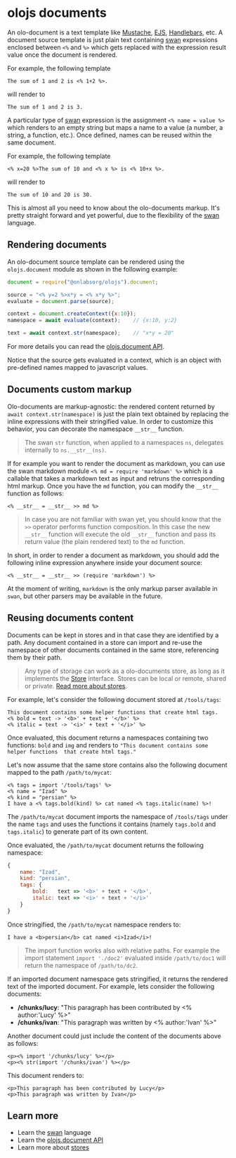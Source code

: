 olojs documents
================================================================================

An olo-document is a text template like [Mustache](https://mustache.github.io/),
[EJS](https://ejs.co/), [Handlebars](https://handlebarsjs.com/), etc. A document
source template is just plain text containing [swan] expressions
enclosed between `<%` and `%>` which gets replaced with the expression result
value once the document is rendered.  

For example, the following template

```
The sum of 1 and 2 is <% 1+2 %>.
```

will render to

```
The sum of 1 and 2 is 3.
```

A particular type of [swan] expression is the assignment `<% name = value %>` 
which renders to an empty string but maps a name to a value (a number, a string, 
a function, etc.). Once defined, names can be reused within the same document.

For example, the following template

```
<% x=20 %>The sum of 10 and <% x %> is <% 10+x %>.
```

will render to

```
The sum of 10 and 20 is 30.
```

This is almost all you need to know about the olo-documents markup. It's pretty
straight forward and yet powerful, due to the flexibility of the [swan] language.



Rendering documents
--------------------------------------------------------------------------------
An olo-document source template can be rendered using the `olojs.document` 
module as shown in the following example:

```js
document = require("@onlabsorg/olojs").document;

source = "<% y=2 %>x*y = <% x*y %>";
evaluate = document.parse(source);

context = document.createContext({x:10});
namespace = await evaluate(context);    // {x:10, y:2}

text = await context.str(namespace);    // "x*y = 20"
```

For more details you can read the [olojs.document API](./api/document.md).

Notice that the source gets evaluated in a context, which is an object with
pre-defined names mapped to javascript values.



Documents custom markup
--------------------------------------------------------------------------------
Olo-documents are markup-agnostic: the rendered content returned by 
`await context.str(namespace)` is just the plain text obtained by replacing the 
inline expressions with their stringified value. In order to customize this
behavior, you can decorate the namespace `__str__` function.

> The swan `str` function, when applied to a namespaces `ns`, delegates 
> internally to `ns.__str__(ns)`.

If for example you want to render the document as markdown, you can use the
swan markdown module `<% md = require 'markdown' %>` which is a callable that
takes a markdown text as input and retruns the corresponding html markup.
Once you have the `md` function, you can modify the `__str__` function as
follows:

```
<% __str__ = __str__ >> md %>
```

> In case you are not familiar with swan yet, you should know that the `>>`
> operator performs function composition. In this case the new `__str__` 
> function will execute the old `__str__` function and pass its return value
> (the plain rendered text) to the `md` function.

In short, in order to render a document as markdown, you should add the following
inline expression anywhere inside your document source:

```
<% __str__ = __str__ >> (require 'markdown') %>
```

At the moment of writing, `markdown` is the only markup parser available in
`swan`, but other parsers may be available in the future.


Reusing documents content
--------------------------------------------------------------------------------
Documents can be kept in stores and in that case they are identified by a path.
Any document contained in a store can import and re-use the namespace of other
documents contained in the same store, referencing them by their path.

> Any type of storage can work as a olo-documents store, as long as it
> implements the [Store] interface. Stores can be local or remote, shared or
> private. [Read more about stores](./store.md).

For example, let's consider the following document stored at `/tools/tags`:

```
This document contains some helper functions that create html tags.
<% bold = text -> '<b>' + text + '</b>' %>
<% italic = text -> '<i>' + text + '</i>' %>
```

Once evaluated, this document returns a namespaces containing two functions:
`bold` and `img` and renders to `"This document contains some helper functions 
that create html tags."`

Let's now assume that the same store contains also the following document mapped
to the path `/path/to/mycat`:

```
<% tags = import '/tools/tags' %>
<% name = "Izad" %>
<% kind = "persian" %>
I have a <% tags.bold(kind) %> cat named <% tags.italic(name) %>!
```

The `/path/to/mycat` document imports the namespace of `/tools/tags` under the
name `tags` and uses the functions it contains (namely `tags.bold` and 
`tags.italic`) to generate part of its own content.

Once evaluated, the `/path/to/mycat` document returns the following namespace:

```js
{
    name: "Izad",
    kind: "persian",
    tags: {
        bold:   text => '<b>' + text + '</b>',
        italic: text => '<i>' + text + '</i>'
    }
}
```

Once stringified, the `/path/to/mycat` namespace renders to:

```
I have a <b>persian</b> cat named <i>Izad</i>!
```

> The import function works also with relative paths. For example the import
> statement `import './doc2'` evaluated inside `/path/to/doc1` will return
> the namespace of `/path/to/dc2`.

If an imported document namespace gets stringified, it returns the rendered
text of the imported document. For example, lets consider the following
documents:

* **/chunks/lucy**: "This paragraph has been contributed by <% author:'Lucy' %>"
* **/chunks/ivan**: "This paragraph was written by <% author:'Ivan' %>"

Another document could just include the content of the documents above as
follows:

```
<p><% import '/chunks/lucy' %></p>
<p><% str(import '/chunks/ivan') %></p>
```

This document renders to:

```
<p>This paragraph has been contributed by Lucy</p>
<p>This paragraph was written by Ivan</p>
```



Learn more
--------------------------------------------------------------------------------
* Learn the [swan] language
* Learn the [olojs.document API](./api/document.md)
* Learn more about [stores](./store.md)



[swan]: https://github.com/onlabsorg/swan-js/blob/main/docs/swan.md
[Store]: ./api/store.md
